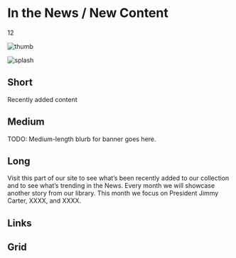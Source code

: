 # In the News / New Content

12

![thumb](http://placehold.it/348x196)

![splash](http://placehold.it/770x433)

## Short

Recently added content

## Medium

TODO: Medium-length blurb for banner goes here.

## Long

Visit this part of our site to see what’s been recently added to our collection
and to see what’s trending in the News.  Every month we will showcase another 
story from our library.  This month we focus on President Jimmy Carter, XXXX,  and XXXX.

## Links

## Grid
